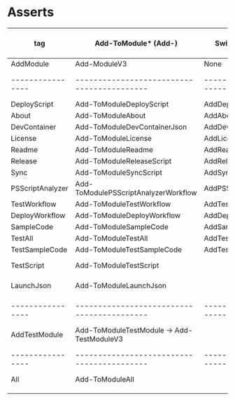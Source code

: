 # Asserts

| tag              | Add-ToModule* (Add-)                       | Switch New-ModuleV3         | Add-ToModuleAll (11) | Assert-AddToModule* (Assert-)            | Assert-AddAll(10) | Add-ToModuleTestAll | Assert-AddTestAll |
| ---------------- | ------------------------------------------ | --------------------------- | -------------------- | ---------------------------------------- | ----------------- | ------------------- | ----------------- |
| AddModule        | Add-ModuleV3                               | None                        | x                    | Assert-AddModuleV3                       |                   |                     | x                 |
| ---------------- | ------------------------------------------ | --------------------------- | -------------------- | ---------------------------------------- | ----------------- | ------------------- | ----------------- |
| DeployScript     | Add-ToModuleDeployScript                   | AddDeployScript             | x                    | Assert-AddDeployScript                   | x                 |                     |                   |
| About            | Add-ToModuleAbout                          | AddAbout                    | x                    | Assert-AddToModuleAbout                  | x                 |                     |                   |
| DevContainer     | Add-ToModuleDevContainerJson               | AddDevContainerJson         | x                    | Assert-AddDevContainerJson               | x                 |                     |                   |
| License          | Add-ToModuleLicense                        | AddLicense                  | x                    | Assert-AddLicense                        | x                 |                     |                   |
| Readme           | Add-ToModuleReadme                         | AddReadme                   | x                    | Assert-AddReadMe                         | x                 |                     |                   |
| Release          | Add-ToModuleReleaseScript                  | AddReleaseScript            | x                    | Assert-AddReleaseScript                  | x                 |                     |                   |
| Sync             | Add-ToModuleSyncScript                     | AddSyncScript               | x                    | Assert-AddSyncScript                     | x                 |                     |                   |
| PSScriptAnalyzer | Add-ToModulePSScriptAnalyzerWorkflow       | AddPSScriptAnalyzerWorkflow | x                    | Assert-AddPSScriptAnalyzerWorkflow       | x                 |                     |                   |
| TestWorkflow     | Add-ToModuleTestWorkflow                   | AddTestWorkflow             | x                    | Assert-AddTestWorkflow                   | x                 |                     |                   |
| DeployWorkflow   | Add-ToModuleDeployWorkflow                 | AddDeployWorkfloW           | x                    | Assert-AddDeployWorkflow                 | x                 |                     |                   |
| SampleCode       | Add-ToModuleSampleCode                     | AddSampleCode               | Bug                  | Assert-AddSampleCodes                    | x                 |                     |                   |
| TestAll          | Add-ToModuleTestAll                        | AddTesting                  | x                    | Assert-AddTestAll                        | x                 | Original            | Original          |
| TestSampleCode   | Add-ToModuleTestSampleCode                 | AddTesting + AddSampleCode  | x                    | Assert-AddTestSampleCodes                | x                 | x                   | x                 |
| TestScript       | Add-ToModuleTestScript                     |                             | Add-ToModuleTestAll  | Assert-AddTestTestScript                 |                   | x                   | x                 |
| LaunchJson       | Add-ToModuleLaunchJson                     |                             | Add-ToModuleTestAll  | Assert-AddTestLaunchJson                 |                   | x                   | x                 |
| ---------------- | ------------------------------------------ | --------------------------- | -------------------- | ---------------------------------------- | ----------------- | ------------------- | ----------------- |
| AddTestModule    | Add-ToModuleTestModule -> Add-TestModuleV3 |                             | Add-ToModuleTestAll  | Assert-TestModuleV3 -> Assert-AddTestAll |                   | x                   |                   |
| ---------------- | ------------------------------------------ | --------------------------- | -------------------- | ---------------------------------------- | ----------------- | ------------------- | ----------------- |
| All              | Add-ToModuleAll                            |                             | Original             | Assert-AddAll                            |                   |                     |                   |
|                  |                                            |                             |                      |                                          |                   |                     |                   |
|                  |                                            |                             |                      |                                          |                   |                     |                   |
|                  |                                            |                             |                      |                                          |                   |                     |                   |